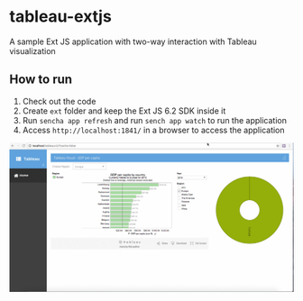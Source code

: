 # tableau-extjs
A sample Ext JS application with two-way interaction with Tableau visualization

## How to run
1. Check out the code
2. Create `ext` folder and keep the Ext JS 6.2 SDK inside it
3. Run `sencha app refresh` and run `sench app watch` to run the application
4. Access `http://localhost:1841/` in a browser to access the application

![Tableau Ext JS](resources/tableau-extjs-sample.gif)
